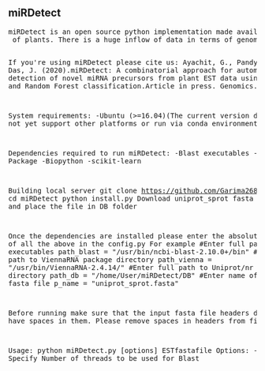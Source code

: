 <h2>miRDetect</h2>
<pre>
miRDetect is an open source python implementation made available under the GNU General Public License. It requires Python3 or above for smooth running. The software screens novel precursor sequences from EST datasets<br> of plants. There is a huge inflow of data in terms of genomics and molecular biology. There are several softwares for screening miRNA from small RNA-seq data. However, there is a scarcity of working softwares for screening miRNA from EST data. Moreover the ones available are mostly based on homology. Here, we present an ML-based system with Random Forest algorithm named miRDetect for the computational prediction of miRNA from plant EST datasets. 

If you're using miRDetect please cite us:
Ayachit, G., Pandya,H., Das, J. (2020).miRDetect: A combinatorial approach for automated detection of novel miRNA precursors from plant EST data using homology and Random Forest classification.Article in press. Genomics. https://doi.org/10.1016/j.ygeno.2020.05.002

System requirements:
-Ubuntu (>=16.04)(The current version does not yet support other platforms or run via conda environment)

Dependencies required to run miRDetect:
-Blast executables
-ViennaRNA Package 
-Biopython
-scikit-learn


Building local server
git clone https://github.com/Garima268/miRDetect.git
cd miRDetect
python install.py
Download uniprot_sprot fasta from https://www.uniprot.org/downloads and place the file in DB folder

Once the dependencies are installed please enter the absolute paths of all the above in the config.py 
For example
  #Enter full path to blast executables
  path_blast = "/usr/bin/ncbi-blast-2.10.0+/bin"
  #Enter full path to ViennaRNA package directory
  path_vienna = "/usr/bin/ViennaRNA-2.4.14/"
  #Enter full path to Uniprot/nr database directory
  path_db = "/home/User/miRDetect/DB"
  #Enter name of Database fasta file
  p_name = "uniprot_sprot.fasta"
  

Before running make sure that the input fasta file headers do not have spaces in them. Please remove spaces in headers from file

Usage:
python miRDetect.py [options] ESTfastafile 
Options:
-p int Specify Number of threads to be used for Blast 

</pre>

